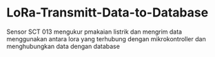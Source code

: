 # LoRa-Transmitt-Data-to-Database
Sensor SCT 013 mengukur pmakaian listrik dan mengrim data menggunakan antara lora yang terhubung dengan mikrokontroller dan menghubungkan data dengan database
